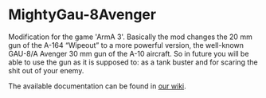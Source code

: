 # MightyGau-8Avenger
Modification for the game 'ArmA 3'. Basically the mod changes the 20 mm gun of the A-164 “Wipeout” to a more powerful version, the well-known GAU-8/A Avenger 30 mm gun of the A-10 aircraft. So in future you will be able to use the gun as it is supposed to: as a tank buster and for scaring the shit out of your enemy.

The available documentation can be found in [our wiki](https://github.com/ZabuzaW/MightyGau-8Avenger/wiki).
